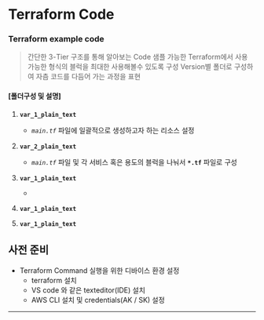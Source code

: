 # Terraform Code

### Terraform example code

> 간단한 3-Tier 구조를 통해 알아보는 Code 샘플
> 가능한 Terraform에서 사용 가능한 형식의 블럭을 최대한 사용해볼수 있도록 구성
> Version별 폴더로 구성하여 자츰 코드를 다듬어 가는 과정을 표현

#### [폴더구성 및 설명]

1. **`var_1_plain_text`**

   - _`main.tf`_ 파일에 일괄적으로 생성하고자 하는 리소스 설정
     >

2. **`var_2_plain_text`**

   - _`main.tf`_ 파일 및 각 서비스 혹은 용도의 블럭을 나눠서 **`*.tf`** 파일로 구성
     >

3. **`var_1_plain_text`**

   -

4. **`var_1_plain_text`**

5. **`var_1_plain_text`**

## 사전 준비

- Terraform Command 실행을 위한 디바이스 환경 설정
  - terraform 설치
  - VS code 와 같은 texteditor(IDE) 설치
  - AWS CLI 설치 및 credentials(AK / SK) 설정

---
